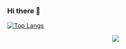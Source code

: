 ### Hi there 👋

<!--
**PeepingClown/PeepingClown** is a ✨ _special_ ✨ repository because its `README.md` (this file) appears on your GitHub profile.

Here are some ideas to get you started:

- 🔭 I’m currently working on ...
- 🌱 I’m currently learning ...
- 👯 I’m looking to collaborate on ...
- 🤔 I’m looking for help with ...
- 💬 Ask me about ...
- 📫 How to reach me: ...
- 😄 Pronouns: ...
- ⚡ Fun fact: ...
-->


[![Top Langs](https://github-readme-stats.vercel.app/api/top-langs/?username=PeepingClown)](https://github.com/PeepingClown/github-readme-stats)



  <p align="center">
  <img src="https://github-readme-stats.vercel.app/api?username=PeepingClown&show_icons=true&theme=dracula" /> </p>

